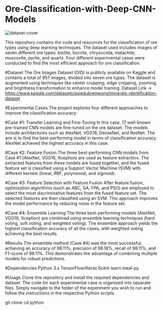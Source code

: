 # Ore-Classification-with-Deep-CNN-Models
![dataset-cover](https://github.com/user-attachments/assets/b6269a83-2c4f-4f91-b36d-65d00b0687a8)

This repository contains the code and resources for the classification of ore types using deep learning techniques. The dataset used includes images of seven different ore types: biotite, bornite, chrysocolla, malachite, muscovite, pyrite, and quartz. Four different experimental cases were conducted to find the most efficient approach for ore classification.

#Dataset
The Ore Images Dataset (OID) is publicly available on Kaggle and contains a total of 957 images, divided into seven ore types. The dataset is augmented using techniques like center cropping, edge cropping, zooming, and brightness transformation to enhance model training. 
Dataset Link -> https://www.kaggle.com/datasets/asiedubrempong/minerals-identification-dataset

#Experimental Cases
The project explores four different approaches to improve the classification accuracy:

#Case #1: Transfer Learning and Fine-Tuning
In this case, 17 well-known pre-trained CNN models are fine-tuned on the ore dataset. The models include architectures such as AlexNet, VGG16, DenseNet, and ResNet. The aim is to find the best-performing model in terms of classification accuracy. AlexNet achieved the highest accuracy in this case.

#Case #2: Feature Fusion
The three best-performing CNN models from Case #1 (AlexNet, VGG16, Xception) are used as feature extractors. The extracted features from these models are fused together, and the fused feature set is classified using a Support Vector Machine (SVM) with different kernels (linear, RBF, polynomial, and sigmoid).

#Case #3: Feature Selection with Feature Fusion
After feature fusion, optimization algorithms (such as ABC, GA, FPA, and PSO) are employed to select the most discriminative features from the fused feature set. The selected features are then classified using an SVM. This approach improves the model performance by reducing noise in the feature set.

#Case #4: Ensemble Learning
The three best-performing models (AlexNet, VGG16, Xception) are combined using ensemble learning techniques (hard voting, soft voting, and weighted voting). The ensemble approach yields the highest classification accuracy of all the cases, with weighted voting achieving the best results.

#Results
The ensemble method (Case #4) was the most successful, achieving an accuracy of 98.11%, precision of 98.18%, recall of 98.11%, and F1-score of 98.11%. This demonstrates the advantage of combining multiple models for robust predictions.

#Dependencies
Python 3.x
TensorFlow/Keras
Scikit-learn
meal-py

#Usage
Clone this repository and install the required dependencies and dataset. The code for each experimental case is organized into separate files. Simply navigate to the folder of the experiment you wish to run and follow the instructions in the respective Python scripts.

git clone <repository-url>
cd <case-folder>
python <script>.py

#Contact
For any questions or issues, please contact Şakir Taşdemir (stasdemir@selcuk.edu.tr), Kübra Uyar (kubra.uyar@alanya.edu.tr) or Mustafa Yurdakul (mustafa.yurdakul@kirikkale.edu.tr).

Feel free to adjust it based on your specific needs!
